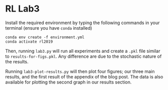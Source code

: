 # RL Lab3

Install the required environment by typing the following commands in your terminal (ensure you have `conda` installed)

```
conda env create -f environment.yml
conda activate rl2019
```
Then, running `lab3.py` will run all experiments and create a `.pkl` file similar to `results-for-figs.pkl`. Any difference are due to the stochastic nature of the results.

Running `lab3-plot-results.py` will then plot four figures; our three main results, and the first result of the appendix of the blog post. The data is also available for plotting the second graph in our results section.
